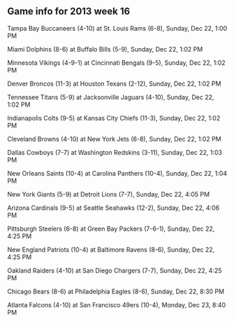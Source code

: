 ## Game info for 2013 week 16
Tampa Bay Buccaneers (4-10) at St. Louis Rams (6-8), Sunday, Dec 22, 1:00 PM

Miami Dolphins (8-6) at Buffalo Bills (5-9), Sunday, Dec 22, 1:02 PM

Minnesota Vikings (4-9-1) at Cincinnati Bengals (9-5), Sunday, Dec 22, 1:02 PM

Denver Broncos (11-3) at Houston Texans (2-12), Sunday, Dec 22, 1:02 PM

Tennessee Titans (5-9) at Jacksonville Jaguars (4-10), Sunday, Dec 22, 1:02 PM

Indianapolis Colts (9-5) at Kansas City Chiefs (11-3), Sunday, Dec 22, 1:02 PM

Cleveland Browns (4-10) at New York Jets (6-8), Sunday, Dec 22, 1:02 PM

Dallas Cowboys (7-7) at Washington Redskins (3-11), Sunday, Dec 22, 1:03 PM

New Orleans Saints (10-4) at Carolina Panthers (10-4), Sunday, Dec 22, 1:04 PM



New York Giants (5-9) at Detroit Lions (7-7), Sunday, Dec 22, 4:05 PM

Arizona Cardinals (9-5) at Seattle Seahawks (12-2), Sunday, Dec 22, 4:06 PM

Pittsburgh Steelers (6-8) at Green Bay Packers (7-6-1), Sunday, Dec 22, 4:25 PM

New England Patriots (10-4) at Baltimore Ravens (8-6), Sunday, Dec 22, 4:25 PM

Oakland Raiders (4-10) at San Diego Chargers (7-7), Sunday, Dec 22, 4:25 PM



Chicago Bears (8-6) at Philadelphia Eagles (8-6), Sunday, Dec 22, 8:30 PM



Atlanta Falcons (4-10) at San Francisco 49ers (10-4), Monday, Dec 23, 8:40 PM

